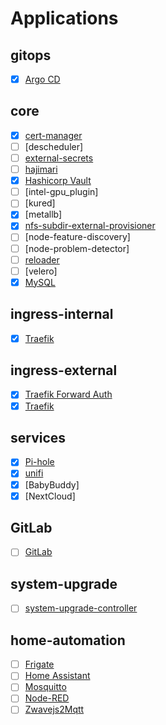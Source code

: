 # Applications

## gitops

* [x] [Argo CD](https://argo-cd.readthedocs.io/en/stable/x)

## core

* [x] [cert-manager](https://cert-manager.io/)
* [ ] [descheduler]
* [ ] [external-secrets](https://github.com/external-secrets/external-secrets)
* [ ] [hajimari](https://github.com/toboshii/hajimari)
* [x] [Hashicorp Vault](https://www.vaultproject.io/docs)
* [ ] [intel-gpu_plugin]
* [ ] [kured]
* [x] [metallb]
* [x] [nfs-subdir-external-provisioner](https://github.com/kubernetes-sigs/nfs-subdir-external-provisioner)
* [ ] [node-feature-discovery]
* [ ] [node-problem-detector]
* [ ] [reloader](https://github.com/stakater/Reloader)
* [ ] [velero]
* [x] [MySQL](https://www.mysql.com/)

## ingress-internal

* [x] [Traefik](https://doc.traefik.io/traefik/)

## ingress-external

* [x] [Traefik Forward Auth](https://github.com/thomseddon/traefik-forward-auth)
* [x] [Traefik](https://doc.traefik.io/traefik/)

## services

* [x] [Pi-hole](https://pi-hole.net/)
* [x] [unifi](https://github.com/jacobalberty/unifi-docker)
* [x] [BabyBuddy]
* [x] [NextCloud]

## GitLab

* [ ] [GitLab](https://about.gitlab.com/)

## system-upgrade

* [ ] [system-upgrade-controller](https://github.com/rancher/system-upgrade-controller)

## home-automation

* [ ] [Frigate](https://frigate.video/)
* [ ] [Home Assistant](https://www.home-assistant.io/)
* [ ] [Mosquitto](https://mosquitto.org/)
* [ ] [Node-RED](https://nodered.org/)
* [ ] [Zwavejs2Mqtt](https://github.com/zwave-js/zwavejs2mqtt)
